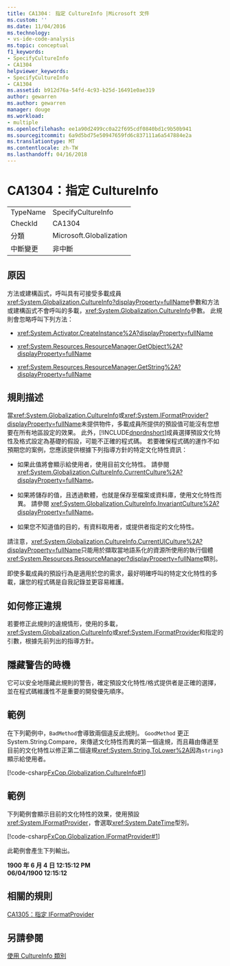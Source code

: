 ```yaml
---
title: CA1304： 指定 CultureInfo |Microsoft 文件
ms.custom: ''
ms.date: 11/04/2016
ms.technology:
- vs-ide-code-analysis
ms.topic: conceptual
f1_keywords:
- SpecifyCultureInfo
- CA1304
helpviewer_keywords:
- SpecifyCultureInfo
- CA1304
ms.assetid: b912d76a-54fd-4c93-b25d-16491e0ae319
author: gewarren
ms.author: gewarren
manager: douge
ms.workload:
- multiple
ms.openlocfilehash: ee1a90d2499cc0a22f695cdf0840bd1c9b50b941
ms.sourcegitcommit: 6a9d5bd75e50947659fd6c837111a6a547884e2a
ms.translationtype: MT
ms.contentlocale: zh-TW
ms.lasthandoff: 04/16/2018
---
```

# <a name="ca1304-specify-cultureinfo"></a>CA1304：指定 CultureInfo
|||  
|-|-|  
|TypeName|SpecifyCultureInfo|  
|CheckId|CA1304|  
|分類|Microsoft.Globalization|  
|中斷變更|非中斷|  
  
## <a name="cause"></a>原因  
 方法或建構函式，呼叫具有可接受多載成員<xref:System.Globalization.CultureInfo?displayProperty=fullName>參數和方法或建構函式不會呼叫的多載，<xref:System.Globalization.CultureInfo>參數。 此規則會忽略呼叫下列方法：  
  
-   <xref:System.Activator.CreateInstance%2A?displayProperty=fullName>  
  
-   <xref:System.Resources.ResourceManager.GetObject%2A?displayProperty=fullName>  
  
-   <xref:System.Resources.ResourceManager.GetString%2A?displayProperty=fullName>  
  
## <a name="rule-description"></a>規則描述  
 當<xref:System.Globalization.CultureInfo>或<xref:System.IFormatProvider?displayProperty=fullName>未提供物件，多載成員所提供的預設值可能沒有您想要在所有地區設定的效果。 此外，[!INCLUDE[dnprdnshort](../code-quality/includes/dnprdnshort_md.md)]成員選擇預設文化特性及格式設定為基礎的假設，可能不正確的程式碼。 若要確保程式碼的運作不如預期您的案例，您應該提供根據下列指導方針的特定文化特性資訊：  
  
-   如果此值將會顯示給使用者，使用目前文化特性。 請參閱 <xref:System.Globalization.CultureInfo.CurrentCulture%2A?displayProperty=fullName>。  
  
-   如果將儲存的值，且透過軟體，也就是保存至檔案或資料庫，使用文化特性而異。 請參閱 <xref:System.Globalization.CultureInfo.InvariantCulture%2A?displayProperty=fullName>。  
  
-   如果您不知道值的目的，有資料取用者，或提供者指定的文化特性。  
  
 請注意，<xref:System.Globalization.CultureInfo.CurrentUICulture%2A?displayProperty=fullName>只能用於擷取當地語系化的資源所使用的執行個體<xref:System.Resources.ResourceManager?displayProperty=fullName>類別。  
  
 即使多載成員的預設行為是適用於您的需求，最好明確呼叫的特定文化特性的多載，讓您的程式碼是自我記錄並更容易維護。  
  
## <a name="how-to-fix-violations"></a>如何修正違規  
 若要修正此規則的違規情形，使用的多載，<xref:System.Globalization.CultureInfo>或<xref:System.IFormatProvider>和指定的引數，根據先前列出的指導方針。  
  
## <a name="when-to-suppress-warnings"></a>隱藏警告的時機  
 它可以安全地隱藏此規則的警告，確定預設文化特性/格式提供者是正確的選擇，並在程式碼維護性不是重要的開發優先順序。  
  
## <a name="example"></a>範例  
 在下列範例中，`BadMethod`會導致兩個違反此規則。 `GoodMethod` 更正 System.String.Compare，來傳遞文化特性而異的第一個違規，而且藉由傳遞至目前的文化特性以修正第二個違規<xref:System.String.ToLower%2A>因為`string3`顯示給使用者。  
  
 [!code-csharp[FxCop.Globalization.CultureInfo#1](../code-quality/codesnippet/CSharp/ca1304-specify-cultureinfo_1.cs)]  
  
## <a name="example"></a>範例  
 下列範例會顯示目前的文化特性的效果，使用預設<xref:System.IFormatProvider>，會選取<xref:System.DateTime>型別。  
  
 [!code-csharp[FxCop.Globalization.IFormatProvider#1](../code-quality/codesnippet/CSharp/ca1304-specify-cultureinfo_2.cs)]  
  
 此範例會產生下列輸出。  
  
 **1900 年 6 月 4 日 12:15:12 PM**  
**06/04/1900 12:15:12**   
## <a name="related-rules"></a>相關的規則  
 [CA1305：指定 IFormatProvider](../code-quality/ca1305-specify-iformatprovider.md)  
  
## <a name="see-also"></a>另請參閱  
[使用 CultureInfo 類別](/dotnet/standard/globalization-localization/globalization#Cultures)  